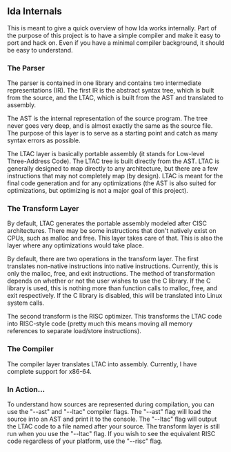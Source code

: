 ## Ida Internals

This is meant to give a quick overview of how Ida works internally. Part of the purpose of this project is to have a simple compiler and make it easy to port and hack on. Even if you have a minimal compiler background, it should be easy to understand.

### The Parser

The parser is contained in one library and contains two intermediate representations (IR). The first IR is the abstract syntax tree, which is built from the source, and the LTAC, which is built from the AST and translated to assembly.

The AST is the internal representation of the source program. The tree never goes very deep, and is almost exactly the same as the source file. The purpose of this layer is to serve as a starting point and catch as many syntax errors as possible.

The LTAC layer is basically portable assembly (it stands for Low-level Three-Address Code). The LTAC tree is built directly from the AST. LTAC is generally designed to map directly to any architecture, but there are a few instructions that may not completely map (by design). LTAC is meant for the final code generation and for any optimizations (the AST is also suited for optimizations, but optimizing is not a major goal of this project).

### The Transform Layer

By default, LTAC generates the portable assembly modeled after CISC architectures. There may be some instructions that don't natively exist on CPUs, such as malloc and free. This layer takes care of that. This is also the layer where any optimizations would take place.

By default, there are two operations in the transform layer. The first translates non-native instructions into native instructions. Currently, this is only the malloc, free, and exit instructions. The method of transformation depends on whether or not the user wishes to use the C library. If the C library is used, this is nothing more than function calls to malloc, free, and exit respectively. If the C library is disabled, this will be translated into Linux system calls.

The second transform is the RISC optimizer. This transforms the LTAC code into RISC-style code (pretty much this means moving all memory references to separate load/store instructions).

### The Compiler

The compiler layer translates LTAC into assembly. Currently, I have complete support for x86-64.

### In Action...

To understand how sources are represented during compilation, you can use the "--ast" and "--ltac" compiler flags. The "--ast" flag will load the source into an AST and print it to the console. The "--ltac" flag will output the LTAC code to a file named after your source. The transform layer is still run when you use the "--ltac" flag. If you wish to see the equivalent RISC code regardless of your platform, use the "--risc" flag.


